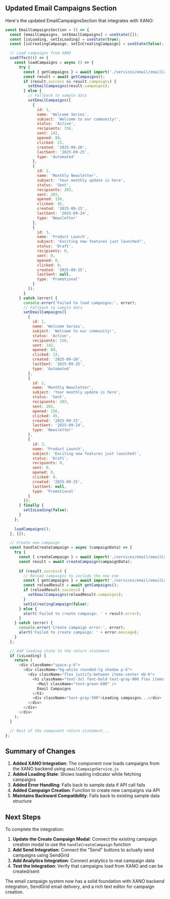 ## Updated Email Campaigns Section

Here's the updated EmailCampaignsSection that integrates with XANO:

```javascript
const EmailCampaignsSection = () => {
  const [emailCampaigns, setEmailCampaigns] = useState([]);
  const [isLoading, setIsLoading] = useState(true);
  const [isCreatingCampaign, setIsCreatingCampaign] = useState(false);

  // Load campaigns from XANO
  useEffect(() => {
    const loadCampaigns = async () => {
      try {
        const { getCampaigns } = await import('./services/email/emailCampaignService');
        const result = await getCampaigns();
        if (result.success && result.campaigns) {
          setEmailCampaigns(result.campaigns);
        } else {
          // Fallback to sample data
          setEmailCampaigns([
            {
              id: 1,
              name: 'Welcome Series',
              subject: 'Welcome to our community!',
              status: 'Active',
              recipients: 156,
              sent: 142,
              opened: 89,
              clicked: 23,
              created: '2025-09-20',
              lastSent: '2025-09-25',
              type: 'Automated'
            },
            {
              id: 2,
              name: 'Monthly Newsletter',
              subject: 'Your monthly update is here',
              status: 'Sent',
              recipients: 203,
              sent: 203,
              opened: 156,
              clicked: 45,
              created: '2025-09-15',
              lastSent: '2025-09-24',
              type: 'Newsletter'
            },
            {
              id: 3,
              name: 'Product Launch',
              subject: 'Exciting new features just launched!',
              status: 'Draft',
              recipients: 0,
              sent: 0,
              opened: 0,
              clicked: 0,
              created: '2025-09-25',
              lastSent: null,
              type: 'Promotional'
            }
          ]);
        }
      } catch (error) {
        console.error('Failed to load campaigns:', error);
        // Fallback to sample data
        setEmailCampaigns([
          {
            id: 1,
            name: 'Welcome Series',
            subject: 'Welcome to our community!',
            status: 'Active',
            recipients: 156,
            sent: 142,
            opened: 89,
            clicked: 23,
            created: '2025-09-20',
            lastSent: '2025-09-25',
            type: 'Automated'
          },
          {
            id: 2,
            name: 'Monthly Newsletter',
            subject: 'Your monthly update is here',
            status: 'Sent',
            recipients: 203,
            sent: 203,
            opened: 156,
            clicked: 45,
            created: '2025-09-15',
            lastSent: '2025-09-24',
            type: 'Newsletter'
          },
          {
            id: 3,
            name: 'Product Launch',
            subject: 'Exciting new features just launched!',
            status: 'Draft',
            recipients: 0,
            sent: 0,
            opened: 0,
            clicked: 0,
            created: '2025-09-25',
            lastSent: null,
            type: 'Promotional'
          }
        ]);
      } finally {
        setIsLoading(false);
      }
    };
    
    loadCampaigns();
  }, []);

  // Create new campaign
  const handleCreateCampaign = async (campaignData) => {
    try {
      const { createCampaign } = await import('./services/email/emailCampaignService');
      const result = await createCampaign(campaignData);
      
      if (result.success) {
        // Reload campaigns to include the new one
        const { getCampaigns } = await import('./services/email/emailCampaignService');
        const reloadResult = await getCampaigns();
        if (reloadResult.success) {
          setEmailCampaigns(reloadResult.campaigns);
        }
        setIsCreatingCampaign(false);
      } else {
        alert('Failed to create campaign: ' + result.error);
      }
    } catch (error) {
      console.error('Create campaign error:', error);
      alert('Failed to create campaign: ' + error.message);
    }
  };

  // Add loading state to the return statement
  if (isLoading) {
    return (
      <div className="space-y-6">
        <div className="bg-white rounded-lg shadow p-6">
          <div className="flex justify-between items-center mb-6">
            <h1 className="text-3xl font-bold text-gray-900 flex items-center gap-3">
              <Mail className="text-green-600" />
              Email Campaigns
            </h1>
            <div className="text-gray-500">Loading campaigns...</div>
          </div>
        </div>
      </div>
    );
  }

  // Rest of the component return statement...
};
```

## Summary of Changes

1. **Added XANO Integration**: The component now loads campaigns from the XANO backend using `emailCampaignService.js`
2. **Added Loading State**: Shows loading indicator while fetching campaigns
3. **Added Error Handling**: Falls back to sample data if API call fails
4. **Added Campaign Creation**: Function to create new campaigns via API
5. **Maintains Backward Compatibility**: Falls back to existing sample data structure

## Next Steps

To complete the integration:

1. **Update the Create Campaign Modal**: Connect the existing campaign creation modal to use the `handleCreateCampaign` function
2. **Add Send Integration**: Connect the "Send" buttons to actually send campaigns using SendGrid
3. **Add Analytics Integration**: Connect analytics to real campaign data
4. **Test the Integration**: Verify that campaigns load from XANO and can be created/sent

The email campaign system now has a solid foundation with XANO backend integration, SendGrid email delivery, and a rich text editor for campaign creation.